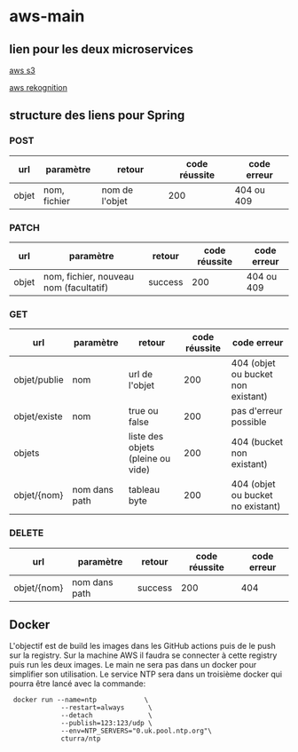 # aws-main

## lien pour les deux microservices

[aws s3](https://github.com/AMT-Team6-Vogel-Tissot/aws-s3/tree/develop)

[aws rekognition](https://github.com/AMT-Team6-Vogel-Tissot/aws-rekognition/tree/develop)

## structure des liens pour Spring

### POST

| url          | paramètre     | retour                            | code réussite | code erreur                        |
|--------------|---------------|-----------------------------------|---------------|------------------------------------|
| objet        | nom, fichier  | nom de l'objet                    | 200           | 404 ou 409                         |
 
 
### PATCH

| url          | paramètre                             | retour                     | code réussite | code erreur                        |
|--------------|---------------------------------------|----------------------------|---------------|------------------------------------|
| objet        | nom, fichier, nouveau nom (facultatif)| success                    | 200           | 404 ou 409                         |

### GET 
 
| url          | paramètre     | retour                            | code réussite | code erreur                        |
|--------------|---------------|-----------------------------------|---------------|------------------------------------|
| objet/publie | nom           | url de l'objet                    | 200           | 404 (objet ou bucket non existant) |
| objet/existe | nom           | true ou false                     | 200           | pas d'erreur possible              |
| objets       |               | liste des objets (pleine ou vide) | 200           | 404 (bucket non existant)          |
| objet/{nom}  | nom dans path | tableau byte                      | 200           | 404 (objet ou bucket no existant)  |

### DELETE

| url          | paramètre     | retour                            | code réussite | code erreur                        |
|--------------|---------------|-----------------------------------|---------------|------------------------------------|
| objet/{nom}  | nom dans path | success                           | 200           | 404                                |
    
 ## Docker
 
L'objectif est de build les images dans les GitHub actions puis de le push sur la registry. Sur la machine AWS il faudra se connecter à cette registry puis run les deux images. Le main ne sera pas dans un docker pour simplifier son utilisation. Le service NTP sera dans un troisième docker qui pourra être lancé avec la commande:

```
 docker run --name=ntp            \
             --restart=always      \
             --detach              \
             --publish=123:123/udp \
             --env=NTP_SERVERS="0.uk.pool.ntp.org"\
             cturra/ntp
 
```
